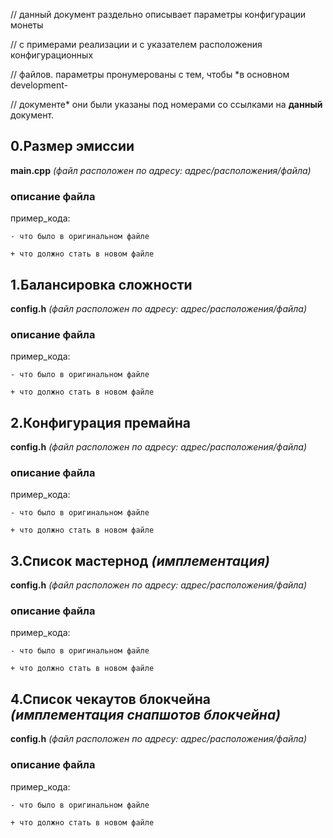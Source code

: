 // данный документ раздельно описывает параметры конфигурации монеты

// с примерами реализации и с указателем расположения конфигурационных

// файлов. параметры пронумерованы с тем, чтобы *в основном development-

// документе* они были указаны под номерами со ссылками на **данный** документ.




0.Размер эмиссии
-----------------

  **main.cpp** *(файл расположен по адресу: адрес/расположения/файла)*
  
  
### описание файла


  пример_кода:
  
  `- что было в оригинальном файле`
  
  `+ что должно стать в новом файле`
  
  
  
  
1.Балансировка сложности
----------------------

  **config.h** *(файл расположен по адресу: адрес/расположения/файла)*
  
  
### описание файла


  пример_кода:
  
  `- что было в оригинальном файле`
  
  `+ что должно стать в новом файле`



2.Конфигурация премайна
---------------------

  **config.h** *(файл расположен по адресу: адрес/расположения/файла)*
  
  
### описание файла


  пример_кода:
  
  `- что было в оригинальном файле`
  
  `+ что должно стать в новом файле`
  
  
  
3.Список мастернод *(имплементация)*
------------------------------------

  **config.h** *(файл расположен по адресу: адрес/расположения/файла)*
  
  
### описание файла


  пример_кода:
  
  `- что было в оригинальном файле`
  
  `+ что должно стать в новом файле`
  
  
  
4.Список чекаутов блокчейна *(имплементация снапшотов блокчейна)*
----------------------

  **config.h** *(файл расположен по адресу: адрес/расположения/файла)*
  
  
### описание файла


  пример_кода:
  
  `- что было в оригинальном файле`
  
  `+ что должно стать в новом файле`
  
  
